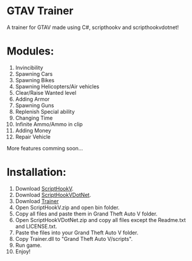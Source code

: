 
# GTAV Trainer

A trainer for GTAV made using C#, scripthookv and scripthookvdotnet!

# Modules:

1. Invincibility
2. Spawning Cars
3. Spawning Bikes
4. Spawning Helicopters/Air vehicles
5. Clear/Raise Wanted level
6. Adding Armor
7. Spawning Guns
8. Replenish Special ability
9. Changing Time
10. Infinite Ammo/Ammo in clip
11. Adding Money
12. Repair Vehicle

More features comming soon...


# Installation:
1. Download [ScriptHookV](http://dev-c.com/gtav/scripthookv/).
2. Download [ScriptHookVDotNet](https://github.com/scripthookvdotnet/scripthookvdotnet).
3. Download [Trainer](https://github.com/HellCrystal6/GTAV-Trainer)
4. Open ScriptHookV.zip and open bin folder.
5. Copy all files and paste them in Grand Theft Auto V folder.
6. Open ScriptHookVDotNet.zip and copy all files except the Readme.txt and LICENSE.txt.
7. Paste the files into your Grand Theft Auto V folder.
8. Copy Trainer.dll to "Grand Theft Auto V/scripts".
9. Run game.
10. Enjoy!

